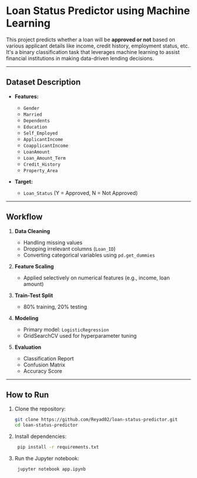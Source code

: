 # Loan Status Predictor using Machine Learning

This project predicts whether a loan will be **approved or not** based on various applicant details like income, credit history, employment status, etc. It's a binary classification task that leverages machine learning to assist financial institutions in making data-driven lending decisions.

---

## Dataset Description

- **Features:**
  - `Gender`
  - `Married`
  - `Dependents`
  - `Education`
  - `Self_Employed`
  - `ApplicantIncome`
  - `CoapplicantIncome`
  - `LoanAmount`
  - `Loan_Amount_Term`
  - `Credit_History`
  - `Property_Area`

- **Target:**
  - `Loan_Status` (Y = Approved, N = Not Approved)

---

## Workflow

1. **Data Cleaning**
   - Handling missing values
   - Dropping irrelevant columns (`Loan_ID`)
   - Converting categorical variables using `pd.get_dummies`

2. **Feature Scaling**
   - Applied selectively on numerical features (e.g., income, loan amount)

3. **Train-Test Split**
   - 80% training, 20% testing

4. **Modeling**
   - Primary model: `LogisticRegression`
   - GridSearchCV used for hyperparameter tuning

5. **Evaluation**
   - Classification Report
   - Confusion Matrix
   - Accuracy Score

---

## How to Run

1. Clone the repository:
   ```bash
   git clone https://github.com/Reyad02/loan-status-predictor.git
   cd loan-status-predictor
   ```

2. Install dependencies:
   ```bash
    pip install -r requirements.txt
   ```

3. Run the Jupyter notebook:
   ```bash
    jupyter notebook app.ipynb
   ```


